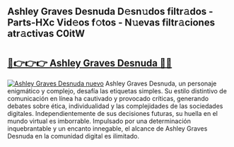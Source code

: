 ## Ashley Graves Desnuda D𝚎sn𝚞dos filtr𝚊dos - Parts-HXc Vid𝚎os f𝚘tos - N𝚞evas filtr𝚊ciones atr𝚊ctivas C0itW

# <h2><a href="http://mb6r7p.tromn.icu/?c=Ashley+Graves+Desnuda">🔗👉👉👉 Ashley Graves Desnuda 🔗🔗</a></h2>

[![Ashley Graves Desnuda nuevo](https://i.imgur.com/pEAQMta.gif)](http://mb6r7p.tromn.icu/?c=Ashley+Graves+Desnuda)
Ashley Graves Desnuda, un personaje enigmático y complejo, desafía las etiquetas simples. Su estilo distintivo de comunicación en línea ha cautivado y provocado críticas, generando debates sobre ética, individualidad y las complejidades de las sociedades digitales. Independientemente de sus decisiones futuras, su huella en el mundo virtual es imborrable. Impulsado por una determinación inquebrantable y un encanto innegable, el alcance de Ashley Graves Desnuda en la comunidad digital es ilimitado.
